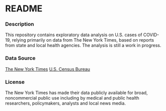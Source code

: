 ﻿# README

### Description
This repository contains exploratory data analysis on U.S. cases of COVID-19, relying primarily on data from The New York Times, based on reports from state and local health agencies. The analysis is still a work in progress.

### Data Source
[The New York Times](https://github.com/nytimes/covid-19-data)
[U.S. Census Bureau](https://www.census.gov/data/datasets/time-series/demo/popest/2010s-counties-total.html)

### License
The New York Times has made their data publicly available for broad, noncommercial public use including by medical and public health researchers, policymakers, analysts and local news media.